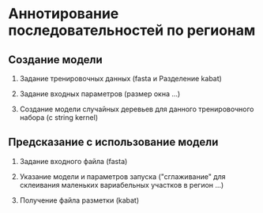 Аннотирование последовательностей по регионам
=============================================

Создание модели
---------------

1. Задание тренировочных данных (fasta и Разделение kabat)

2. Задание входных параметров (размер окна ...)

3. Создание модели случайных деревьев для данного тренировочного набора (с string kernel)

Предсказание с использование модели
-----------------------------------

1. Задание входного файла (fasta)

2. Указание модели и параметров запуска ("сглаживание" для склеивания маленьких вариабельных участков в регион ...)

3. Получение файла разметки (kabat)
